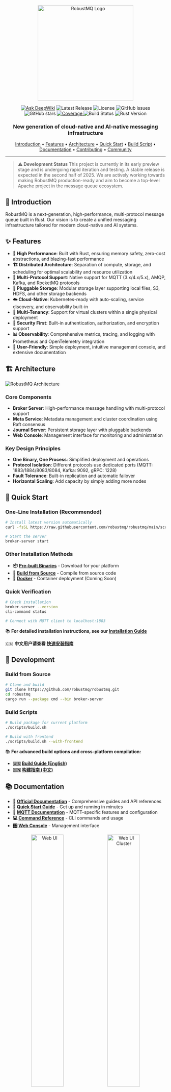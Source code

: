 <p align="center">
  <picture>
    <img alt="RobustMQ Logo" src="docs/images/robustmq-logo.png" width="300">
  </picture>
</p>

<p align="center">
  <a href="https://deepwiki.com/robustmq/robustmq"><img src="https://deepwiki.com/badge.svg" alt="Ask DeepWiki"></a>
  <img alt="Latest Release" src="https://img.shields.io/github/v/release/robustmq/robustmq?style=flat">
  <img alt="License" src="https://img.shields.io/github/license/robustmq/robustmq?style=flat">
  <img alt="GitHub issues" src="https://img.shields.io/github/issues/robustmq/robustmq?style=flat">
  <img alt="GitHub stars" src="https://img.shields.io/github/stars/robustmq/robustmq?style=flat">
  <a href="https://codecov.io/gh/robustmq/robustmq">
    <img src="https://codecov.io/gh/robustmq/robustmq/graph/badge.svg?token=MRFFAX9QZO" alt="Coverage"/>
  </a>
  <img alt="Build Status" src="https://img.shields.io/github/actions/workflow/status/robustmq/robustmq/ci.yml?branch=main&style=flat">
  <img alt="Rust Version" src="https://img.shields.io/badge/rust-1.70+-orange.svg">
</p>

<h3 align="center">
    New generation of cloud-native and AI-native messaging infrastructure
</h3>

<p align="center">
  <a href="#-introduction">Introduction</a> •
  <a href="#-features">Features</a> •
  <a href="#-architecture">Architecture</a> •
  <a href="#-quick-start">Quick Start</a> •
  <a href="#-build-script">Build Script</a> •
  <a href="#-documentation">Documentation</a> •
  <a href="#-contributing">Contributing</a> •
  <a href="#-community">Community</a>
</p>

---

> **⚠️ Development Status**
> This project is currently in its early preview stage and is undergoing rapid iteration and testing. A stable release is expected in the second half of 2025. We are actively working towards making RobustMQ production-ready and aim to become a top-level Apache project in the message queue ecosystem.

## 🚀 Introduction

RobustMQ is a next-generation, high-performance, multi-protocol message queue built in Rust. Our vision is to create a unified messaging infrastructure tailored for modern cloud-native and AI systems.

## ✨ Features

- **🚀 High Performance**: Built with Rust, ensuring memory safety, zero-cost abstractions, and blazing-fast performance
- **🏗️ Distributed Architecture**: Separation of compute, storage, and scheduling for optimal scalability and resource utilization
- **🔌 Multi-Protocol Support**: Native support for MQTT (3.x/4.x/5.x), AMQP, Kafka, and RocketMQ protocols
- **💾 Pluggable Storage**: Modular storage layer supporting local files, S3, HDFS, and other storage backends
- **☁️ Cloud-Native**: Kubernetes-ready with auto-scaling, service discovery, and observability built-in
- **🏢 Multi-Tenancy**: Support for virtual clusters within a single physical deployment
- **🔐 Security First**: Built-in authentication, authorization, and encryption support
- **📊 Observability**: Comprehensive metrics, tracing, and logging with Prometheus and OpenTelemetry integration
- **🎯 User-Friendly**: Simple deployment, intuitive management console, and extensive documentation

## 🏗️ Architecture

![RobustMQ Architecture](docs/images/robustmq-architecture.png)

### Core Components

- **Broker Server**: High-performance message handling with multi-protocol support
- **Meta Service**: Metadata management and cluster coordination using Raft consensus
- **Journal Server**: Persistent storage layer with pluggable backends
- **Web Console**: Management interface for monitoring and administration

### Key Design Principles

- **One Binary, One Process**: Simplified deployment and operations
- **Protocol Isolation**: Different protocols use dedicated ports (MQTT: 1883/1884/8083/8084, Kafka: 9092, gRPC: 1228)
- **Fault Tolerance**: Built-in replication and automatic failover
- **Horizontal Scaling**: Add capacity by simply adding more nodes

## 🚀 Quick Start

### One-Line Installation (Recommended)

```bash
# Install latest version automatically
curl -fsSL https://raw.githubusercontent.com/robustmq/robustmq/main/scripts/install.sh | bash

# Start the server
broker-server start
```

### Other Installation Methods

- **📦 [Pre-built Binaries](https://github.com/robustmq/robustmq/releases)** - Download for your platform
- **🔨 [Build from Source](https://robustmq.com/QuickGuide/Build-and-Package.html)** - Compile from source code
- **🐳 [Docker](https://robustmq.com/InstallationDeployment/Docker.html)** - Container deployment (Coming Soon)

### Quick Verification

```bash
# Check installation
broker-server --version
cli-command status

# Connect with MQTT client to localhost:1883
```

📚 **For detailed installation instructions, see our [Installation Guide](https://robustmq.com/InstallationDeployment/Overview.html)**

🇨🇳 **中文用户请查看 [快速安装指南](docs/zh/QuickGuide/Quick-Install.md)**

## 🔧 Development

### Build from Source

```bash
# Clone and build
git clone https://github.com/robustmq/robustmq.git
cd robustmq
cargo run --package cmd --bin broker-server
```

### Build Scripts

```bash
# Build package for current platform
./scripts/build.sh

# Build with frontend
./scripts/build.sh --with-frontend
```

📚 **For advanced build options and cross-platform compilation:**
- **🇺🇸 [Build Guide (English)](https://robustmq.com/en/QuickGuide/Build-and-Package.html)**
- **🇨🇳 [构建指南 (中文)](https://robustmq.com/zh/QuickGuide/Build-and-Package.html)**

## 📚 Documentation

- **📖 [Official Documentation](https://robustmq.com/)** - Comprehensive guides and API references
- **🚀 [Quick Start Guide](https://robustmq.com/QuickGuide/Overview.html)** - Get up and running in minutes
- **🔧 [MQTT Documentation](https://robustmq.com/RobustMQ-MQTT/Overview.html)** - MQTT-specific features and configuration
- **💻 [Command Reference](https://robustmq.com/RobustMQ-Command/Mqtt-Broker.html)** - CLI commands and usage
- **🎛️ [Web Console](https://github.com/robustmq/robustmq-copilot)** - Management interface

<div align="center">
  <img src="docs/images/web-ui.jpg" alt="Web UI" width="45%" style="margin-right: 2%;">
  <img src="docs/images/web-ui-cluster.jpg" alt="Web UI Cluster" width="45%">
</div>

## 💻 Development

### Fast CI/CD Builds

RobustMQ uses pre-built dependency cache images to speed up CI/CD pipelines:

- **⚡ 5-10x faster** build times (2-3 min vs 15-18 min)
- **📦 Cache Image:** `ghcr.io/socutes/robustmq/rust-deps:latest`
- **🔄 Auto-updated** when dependencies change

📚 **For CI/CD optimization details, see [Build Documentation](scripts/README.md)**

## 🤝 Contributing

We welcome contributions! Please see our [Contribution Guide](https://robustmq.com/ContributionGuide/GitHub-Contribution-Guide.html) for details.

**Quick Start:**
1. **🔍 Check [Good First Issues](https://github.com/robustmq/robustmq/labels/good%20first%20issue)**
2. **🍴 Fork and create a feature branch**
3. **✅ Make changes with tests**
4. **📤 Submit a pull request**


## 🌐 Community

- **🎮 [Discord](https://discord.gg/sygeGRh5)** - Real-time chat and collaboration
- **🐛 [GitHub Issues](https://github.com/robustmq/robustmq/issues)** - Bug reports and feature requests
- **💡 [GitHub Discussions](https://github.com/robustmq/robustmq/discussions)** - General discussions

### 🇨🇳 Chinese Community

- **微信群**: Join our WeChat group for Chinese-speaking users

  <div align="center">
    <img src="docs/images/wechat-group.jpg" alt="WeChat Group QR Code" width="200" />
  </div>

- **微信公众号**: If the group QR code has expired, welcome to follow our official WeChat account!

  <div align="center">
    <img src="docs/images/WeChat-Official-Account.jpg" alt="WeChat Official Account QR Code" width="200" />
  </div>

## 📄 License

RobustMQ is licensed under the [Apache License 2.0](LICENSE), which strikes a balance between open collaboration and allowing you to use the software in your projects, whether open source or proprietary.

---

<div align="center">
  <sub>Built with ❤️ by the RobustMQ team and <a href="https://github.com/robustmq/robustmq/graphs/contributors">contributors</a>.</sub>
</div>
